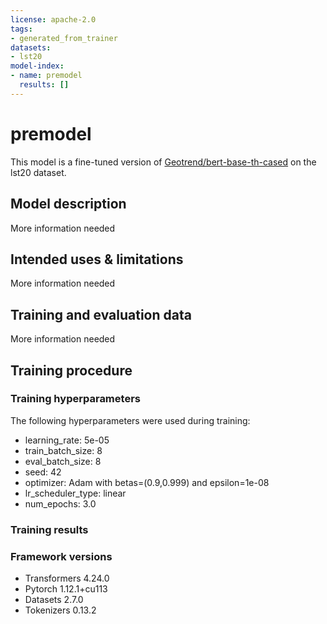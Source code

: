 ```yaml
---
license: apache-2.0
tags:
- generated_from_trainer
datasets:
- lst20
model-index:
- name: premodel
  results: []
---
```


<!-- This model card has been generated automatically according to the information the Trainer had access to. You
should probably proofread and complete it, then remove this comment. -->

# premodel

This model is a fine-tuned version of [Geotrend/bert-base-th-cased](https://huggingface.co/Geotrend/bert-base-th-cased) on the lst20 dataset.

## Model description

More information needed

## Intended uses & limitations

More information needed

## Training and evaluation data

More information needed

## Training procedure

### Training hyperparameters

The following hyperparameters were used during training:
- learning_rate: 5e-05
- train_batch_size: 8
- eval_batch_size: 8
- seed: 42
- optimizer: Adam with betas=(0.9,0.999) and epsilon=1e-08
- lr_scheduler_type: linear
- num_epochs: 3.0

### Training results



### Framework versions

- Transformers 4.24.0
- Pytorch 1.12.1+cu113
- Datasets 2.7.0
- Tokenizers 0.13.2
